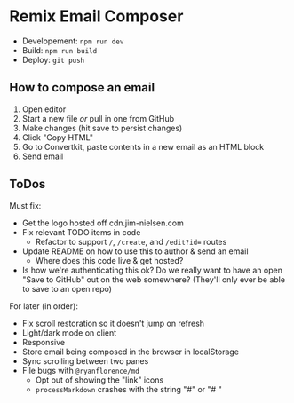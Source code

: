 # Remix Email Composer

- Developement: `npm run dev`
- Build: `npm run build`
- Deploy: `git push`

## How to compose an email

1. Open editor
2. Start a new file _or_ pull in one from GitHub
3. Make changes (hit save to persist changes)
4. Click "Copy HTML"
5. Go to Convertkit, paste contents in a new email as an HTML block
6. Send email

## ToDos

Must fix:

- Get the logo hosted off cdn.jim-nielsen.com
- Fix relevant TODO items in code
  - Refactor to support `/`, `/create`, and `/edit?id=` routes
- Update README on how to use this to author & send an email
  - Where does this code live & get hosted?
- Is how we're authenticating this ok? Do we really want to have an open "Save to GitHub" out on the web somewhere? (They'll only ever be able to save to an open repo)

For later (in order):

- Fix scroll restoration so it doesn't jump on refresh
- Light/dark mode on client
- Responsive
- Store email being composed in the browser in localStorage
- Sync scrolling between two panes
- File bugs with `@ryanflorence/md`
  - Opt out of showing the "link" icons
  - `processMarkdown` crashes with the string "#" or "# "
